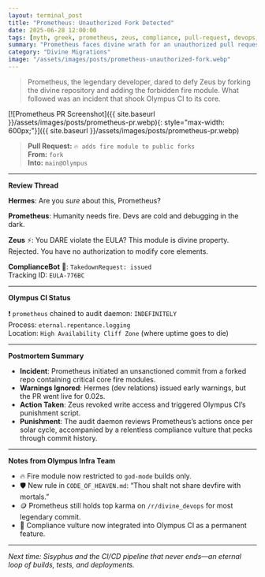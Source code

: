 ```yaml
---
layout: terminal_post
title: "Prometheus: Unauthorized Fork Detected"
date: 2025-06-28 12:00:00
tags: [myth, greek, prometheus, zeus, compliance, pull-request, devops, incident, hermes]
summary: "Prometheus faces divine wrath for an unauthorized pull request, sparking a legendary DevOps incident."
category: "Divine Migrations"
image: "/assets/images/posts/prometheus-unauthorized-fork.webp"
---
```


> Prometheus, the legendary developer, dared to defy Zeus by forking the divine repository and adding the forbidden fire module. What followed was an incident that shook Olympus CI to its core.


[![Prometheus PR Screenshot]({{ site.baseurl }}/assets/images/posts/prometheus-pr.webp){: style="max-width: 600px;"}]({{ site.baseurl }}/assets/images/posts/prometheus-pr.webp)


> **Pull Request:** `🔥 adds fire module to public forks`  
> **From:** `fork`  
> **Into:** `main@Olympus`

---

**Review Thread**

**Hermes**: Are you *sure* about this, Prometheus?

**Prometheus**: Humanity needs fire. Devs are cold and debugging in the dark.

**Zeus** ⚡: You DARE violate the EULA? This module is divine property.  
Rejected. You have no authorization to modify core elements.

**ComplianceBot** 🤖: `TakedownRequest: issued`  
Tracking ID: `EULA-776BC`

---

**Olympus CI Status**

❗ `prometheus` chained to audit daemon: `INDEFINITELY`  
Process: `eternal.repentance.logging`  
Location: `High Availability Cliff Zone` (where uptime goes to die)  

---

**Postmortem Summary**

- **Incident**: Prometheus initiated an unsanctioned commit from a forked repo containing critical core fire modules.
- **Warnings Ignored**: Hermes (dev relations) issued early warnings, but the PR went live for 0.02s.
- **Action Taken**: Zeus revoked write access and triggered Olympus CI’s punishment script.
- **Punishment**: The audit daemon reviews Prometheus’s actions once per solar cycle, accompanied by a relentless compliance vulture that pecks through commit history.

---

**Notes from Olympus Infra Team**

- 🔥 Fire module now restricted to `god-mode` builds only.
- 🛡️ New rule in `CODE_OF_HEAVEN.md`: “Thou shalt not share devfire with mortals.”
- 🪙 Prometheus still holds top karma on `/r/divine_devops` for most legendary commit.
- 🦅 Compliance vulture now integrated into Olympus CI as a permanent feature.

---

*Next time: Sisyphus and the CI/CD pipeline that never ends—an eternal loop of builds, tests, and deployments.*